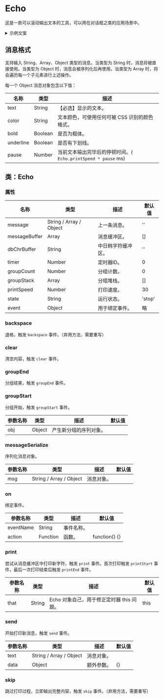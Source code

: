 # Echo
这是一款可以滚动输出文本的工具，可以用在对话框之类的应用场景中。

<details>
<summary>示例文案</summary>

```
echo.send([
	{
		text: '大地被起因不明的天灾四处肆虐，经由天灾席卷过的土地上出现了大量的神秘矿物——',
		pause: 20
	},
	{
		text: '“源石”',
		bold: true,
	},
	{
		text: '。',
		pause: 20
	},
	'依赖于技术的进步，源石蕴含的能量投入工业后使得文明顺利迈入现代，与此同时，源石本身也催生出',
	{
		text: '“感染者”',
		color: 'red'
	},
	{
		text: '的存在。',
		pause: 20
	},
	{
		text: '“感染者”',
		color: 'red'
	},
	{
		text: '是身俱力量与不幸的存在，如今他们中的一部分，妄图与源石整合为一，为大地带来新的秩序。',
		pause: 20
	},
	{
		text: '这场战火阴谋是我们对抗天灾遇到的新的阻碍。',
		underline: true,
		pause: 20
	},
	{
		text: '你将作为罗德岛的一员，与罗德岛公开领导人阿米娅一同，雇佣人员频繁进入天灾影响后的高危地区，救助受难人群，处理矿石争端，',
	},
	{
		text: '以及对抗整合运动——',
		pause: 20
	},
	{
		text: '“罗德岛”',
		bold: true,
	},
	{
		text: '的战术头脑，',
		pause: 20
	},
	{
		text: '你准备好了吗？',
		pause: 20
	},
])
```

</details>

## 消息格式
支持输入 String、Array、Object 类型的消息。当类型为 String 时，消息将被直接使用。当类型为 Object 时，消息会被序列化后再使用。当类型为 Array 时，将会遍历每一个子元素进行上述操作。

每一个 Object 消息对象包含以下值：

| 名称 | 类型 | 描述 |
| - | - | - |
| text | String | 【必选】显示的文本。 |
| color | String | 文本颜色，可使用任何可被 CSS 识别的颜色格式。 |
| bold | Boolean | 是否为粗体。 |
| underline | Boolean | 是否有下划线。 |
| pause | Number | 当前文本输出完毕后的停顿时间。( `Echo.printSpeed * pause` ms) |

## 类：Echo
### 属性
| 名称 | 类型 | 描述 | 默认值 |
| - | - | - | - |
| message | String / Array / Object | 上一条消息。 | '' |
| messageBuffer | Array | 消息缓冲区。 | [] |
| dbChrBuffer | String | 中日韩字符缓冲区。 | '' |
| timer | Number | 定时器ID。 | 0 |
| groupCount | Number | 分组计数。 | 0 |
| groupStack | Array | 分组堆栈。 | [] |
| printSpeed | Number | 打印速度。 | 30 |
| state | String | 运行状态。 | 'stop' |
| event | Object | 用于绑定事件。 | 略 |

### backspace
退格，触发 `backspace` 事件。（弃用方法，需要重写）

### clear
清空内容，触发 `clear` 事件。

### groupEnd
分组结束，触发 `groupEnd` 事件。

### groupStart
分组开始，触发 `groupStart` 事件。

| 参数名称 | 类型 | 描述 | 默认值 |
| - | - | - | - |
| obj | Object | 产生新分组的序列对象。 | |

### messageSerialize
序列化消息对象。

| 参数名称 | 类型 | 描述 | 默认值 |
| - | - | - | - |
| msg | String / Array / Object | 消息对象。 | |

### on
绑定事件。

| 参数名称 | 类型 | 描述 | 默认值 |
| - | - | - | - |
| eventName | String | 事件名称。| |
| action | Function | 函数。| function() {} |

### print
尝试从消息缓冲区中打印新字符，触发 `print` 事件。首次打印触发 `printStart` 事件，最后一次打印结束后触发 `printEnd` 事件。

| 参数名称 | 类型 | 描述 | 默认值 |
| - | - | - | - |
| that | String | Echo 对象自己，用于修正定时器 this 问题。 | this |

### send
开始打印新消息，触发 `send` 事件。

| 参数名称 | 类型 | 描述 | 默认值 |
| - | - | - | - |
| text | String / Array / Object | 消息对象。 | |
| data | Object | 额外参数。 | {} |

### skip
跳过打印过程，立即输出完整内容，触发 `skip` 事件。（弃用方法，需要重写）